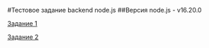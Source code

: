 #Тестовое задание backend node.js
##Версия node.js - v16.20.0

[Задание 1](https://github.com/Heisenberg4441/test-programm/tree/main/task1)

[Задание 2](https://github.com/Heisenberg4441/test-programm/tree/main/task2)